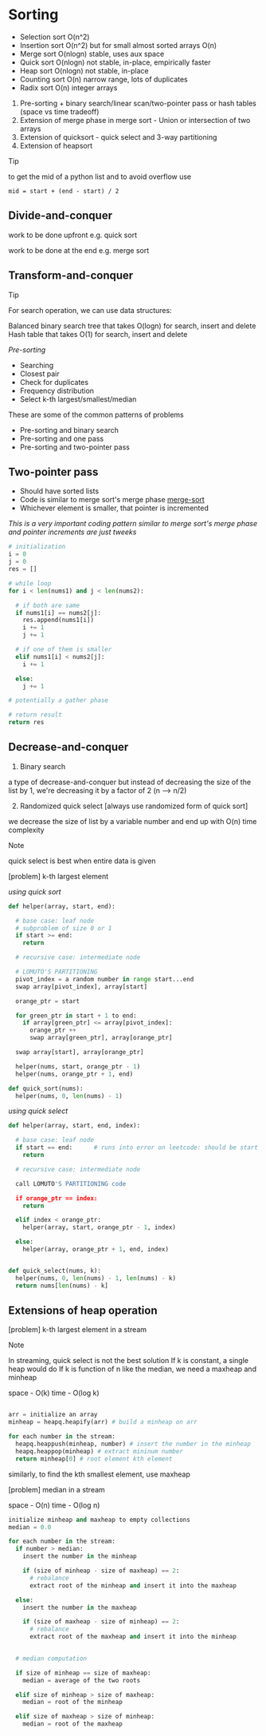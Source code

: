 # Sorting

- Selection sort O(n^2)
- Insertion sort O(n^2) but for small almost sorted arrays O(n)
- Merge sort O(nlogn) stable, uses aux space
- Quick sort O(nlogn) not stable, in-place, empirically faster
- Heap sort O(nlogn) not stable, in-place
- Counting sort O(n) narrow range, lots of duplicates
- Radix sort O(n) integer arrays


1. Pre-sorting + binary search/linear scan/two-pointer pass or hash tables (space vs time tradeoff)
2. Extension of merge phase in merge sort - Union or intersection of two arrays
3. Extension of quicksort - quick select and 3-way partitioning
4. Extension of heapsort


> [!TIP]
> to get the mid of a python list and to avoid overflow use
>
> `mid = start + (end - start) / 2`


## Divide-and-conquer

work to be done upfront e.g. quick sort

work to be done at the end e.g. merge sort


## Transform-and-conquer

> [!TIP]
> For search operation, we can use data structures:
> 
> Balanced binary search tree that takes O(logn) for search, insert and delete
> Hash table that takes O(1) for search, insert and delete

_Pre-sorting_

- Searching
- Closest pair
- Check for duplicates
- Frequency distribution
- Select k-th largest/smallest/median

These are some of the common patterns of problems

- Pre-sorting and binary search
- Pre-sorting and one pass
- Pre-sorting and two-pointer pass

## Two-pointer pass

- Should have sorted lists
- Code is similar to merge sort's merge phase [merge-sort](/sorting/merge-sort.py)
- Whichever element is smaller, that pointer is incremented

*This is a very important coding pattern similar to merge sort's merge phase and pointer increments are just tweeks*

```python
# initialization
i = 0
j = 0
res = []

# while loop
for i < len(nums1) and j < len(nums2):

  # if both are same
  if nums1[i] == nums2[j]:
    res.append(nums1[i])
    i += 1
    j += 1

  # if one of them is smaller
  elif nums1[i] < nums2[j]:
    i += 1

  else:
    j += 1

# potentially a gather phase

# return result
return res
```

## Decrease-and-conquer

1. Binary search

a type of decrease-and-conquer but instead of decreasing the size of the list by 1, we're decreasing it by a factor of 2 (n --> n/2)

2. Randomized quick select [always use randomized form of quick sort]

we decrease the size of list by a variable number and end up with O(n) time complexity

> [!NOTE]
> quick select is best when entire data is given

[problem] k-th largest element

*using quick sort*

```python
def helper(array, start, end):

  # base case: leaf node
  # subproblem of size 0 or 1
  if start >= end: 
    return

  # recursive case: intermediate node

  # LOMUTO'S PARTITIONING
  pivot_index = a random number in range start...end
  swap array[pivot_index], array[start]

  orange_ptr = start

  for green_ptr in start + 1 to end:
    if array[green_ptr] <= array[pivot_index]:
      orange_ptr ++
      swap array[green_ptr], array[orange_ptr]

  swap array[start], array[orange_ptr]

  helper(nums, start, orange_ptr - 1)
  helper(nums, orange_ptr + 1, end)

def quick_sort(nums):
  helper(nums, 0, len(nums) - 1)
```

*using quick select*

```python
def helper(array, start, end, index):

  # base case: leaf node
  if start == end:      # runs into error on leetcode: should be start >= end
    return

  # recursive case: intermediate node

  call LOMUTO'S PARTITIONING code

  if orange_ptr == index:
    return

  elif index < orange_ptr:
    helper(array, start, orange_ptr - 1, index)

  else:
    helper(array, orange_ptr + 1, end, index)


def quick_select(nums, k):
  helper(nums, 0, len(nums) - 1, len(nums) - k)
  return nums[len(nums) - k]
```

## Extensions of heap operation

[problem] k-th largest element in a stream

> [!NOTE]
> In streaming, quick select is not the best solution
> If k is constant, a single heap would do
> If k is function of n like the median, we need a maxheap and minheap

space - O(k)
time - O(log k)

```python

arr = initialize an array
minheap = heapq.heapify(arr) # build a minheap on arr

for each number in the stream:
  heapq.heappush(minheap, number) # insert the number in the minheap
  heapq.heappop(minheap) # extract mininum number
  return minheap[0] # root element kth element
```

similarly, to find the kth smallest element, use maxheap

[problem] median in a stream

space - O(n)
time - O(log n)

```python
initialize minheap and maxheap to empty collections
median = 0.0

for each number in the stream:
  if number > median:
    insert the number in the minheap

    if (size of minheap - size of maxheap) == 2:
      # rebalance
      extract root of the minheap and insert it into the maxheap

  else:
    insert the number in the maxheap

    if (size of maxheap - size of minheap) == 2:
      # rebalance
      extract root of the maxheap and insert it into the minheap
  

  # median computation

  if size of minheap == size of maxheap:
    median = average of the two roots

  elif size of minheap > size of maxheap:
    median = root of the minheap

  elif size of maxheap > size of minheap:
    median = root of the maxheap
```
